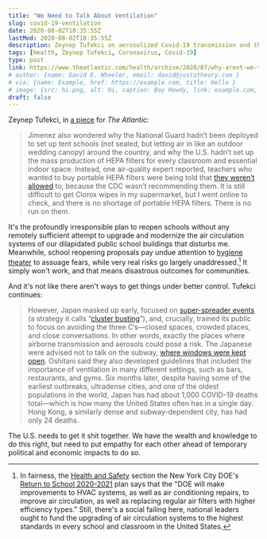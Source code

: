 ```yaml
---
title: "We Need to Talk About Ventilation"
slug: covid-19-ventilation
date: 2020-08-02T18:35:55Z
lastMod: 2020-08-02T18:35:55Z
description: Zeynep Tufekci on aerosolized Covid-19 transmission and the need for ventilation.
tags: [Health, Zeynep Tufekci, Coronavirus, Covid-19]
type: post
link: https://www.theatlantic.com/health/archive/2020/07/why-arent-we-talking-more-about-airborne-transmission/614737/
# author: {name: David E. Wheeler, email: david@justatheory.com }
# via: {name: Example, href: https://example.com, title: Hello }
# image: {src: hi.png, alt: Hi, caption: Boy Howdy, link: example.com, title: Hi }
draft: false
---
```


Zeynep Tufekci, in [a piece] for *The Atlantic:*

> Jimenez also wondered why the National Guard hadn’t been deployed to set up
> tent schools (not sealed, but letting air in like an outdoor wedding canopy)
> around the country, and why the U.S. hadn’t set up the mass production of HEPA
> filters for every classroom and essential indoor space. Instead, one
> air-quality expert reported, teachers who wanted to buy portable HEPA filters
> were being told that [they weren’t allowed] to, because the CDC wasn’t
> recommending them. It is still difficult to get Clorox wipes in my
> supermarket, but I went online to check, and there is no shortage of portable
> HEPA filters. There is no run on them.

It's the profoundly irresponsible plan to reopen schools without any remotely
sufficient attempt to upgrade and modernize the air circulation systems of our
dilapidated public school buildings that disturbs me. Meanwhile, school
reopening proposals pay undue attention to [hygiene theater] to assuage fears,
while very real risks go largely unaddressed.[^nyc-doe-better] It simply won't
work, and that means disastrous outcomes for communities.

And it's not like there aren't ways to get things under better control. Tufekci
continues:

> However, Japan masked up early, focused on [super-spreader events] (a strategy
> it calls “[cluster busting]”), and, crucially, trained its public to focus on
> avoiding the three C’s—closed spaces, crowded places, and close conversations.
> In other words, exactly the places where airborne transmission and aerosols
> could pose a risk. The Japanese were advised not to talk on the subway, [where
> windows were kept open]. Oshitani said they also developed guidelines that
> included the importance of ventilation in many different settings, such as
> bars, restaurants, and gyms. Six months later, despite having some of the
> earliest outbreaks, ultradense cities, and one of the oldest populations in
> the world, Japan has had about 1,000 COVID-19 deaths total—which is how many
> the United States often has in a single day. Hong Kong, a similarly dense and
> subway-dependent city, has had only 24 deaths.

The U.S. needs to get it shit together. We have the wealth and knowledge to do
this right, but need to put empathy for each other ahead of temporary political
and economic impacts to do so.

  [^nyc-doe-better]: In fairness, the [Health and Safety] section the New York
  City DOE's [Return to School 2020-2021] plan says that the "DOE will make
  improvements to HVAC systems, as well as air conditioning repairs, to improve
  air circulation, as well as replacing regular air filters with higher
  efficiency types." Still, there's a social failing here, national leaders
  ought to fund the upgrading of air circulation systems to the highest
  standards in every school and classroom in the United States.

  [a piece]: https://www.theatlantic.com/health/archive/2020/07/why-arent-we-talking-more-about-airborne-transmission/614737/
    "We Need to Talk About Ventilation"
  [they weren’t allowed]: https://twitter.com/Poppendieck/status/1286300608836907009
  [hygiene theater]: https://www.theatlantic.com/ideas/archive/2020/07/scourge-hygiene-theater/614599/
    "Hygiene Theater Is a Huge Waste of Time"
  [super-spreader events]: https://pubmed.ncbi.nlm.nih.gov/32611985/
    "Cluster-based approach to Coronavirus Disease 2019 (COVID-19) response in Japan-February-April 2020"
  [cluster busting]: https://www.wsj.com/articles/how-japan-beat-coronavirus-without-lockdowns-11594163172
    "How Japan Beat Coronavirus Without Lockdowns"
  [where windows were kept open]:
    https://www.cbsnews.com/news/coronavirus-japan-has-long-accepted-covids-airborne-spread-and-scientists-say-ventilation-is-key/
    "Japan has long accepted COVID's airborne spread, and scientists say ventilation is key"
  [Health and Safety]: https://web.archive.org/web/20200717104323/https://www.schools.nyc.gov/school-year-20-21/return-to-school-2020/health-and-safety
  [Return to School 2020-2021]: https://web.archive.org/web/20200709171600/https://www.schools.nyc.gov/school-year-20-21/return-to-school-2020